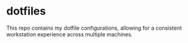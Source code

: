 # dotfiles

This repo contains my dotfile configurations, allowing for a consistent workstation experience across multiple machines.

